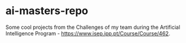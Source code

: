 # ai-masters-repo

Some cool projects from the Challenges of my team during the Artificial Intelligence Program - https://www.isep.ipp.pt/Course/Course/462.
